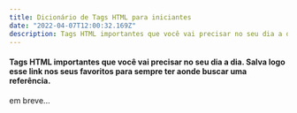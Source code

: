 ```yaml
---
title: Dicionário de Tags HTML para iniciantes
date: "2022-04-07T12:00:32.169Z"
description: Tags HTML importantes que você vai precisar no seu dia a dia. Salva logo esse link nos seus favoritos para sempre ter aonde buscar uma referência.
---
```


#### Tags HTML importantes que você vai precisar no seu dia a dia. Salva logo esse link nos seus favoritos para sempre ter aonde buscar uma referência.

em breve...